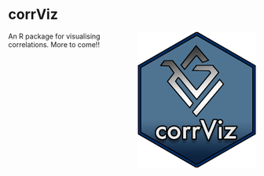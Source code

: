 
<!-- README.md is generated from README.Rmd. Please edit that file -->

# corrViz

<!-- badges: start -->

<img src="https://raw.githubusercontent.com/AlanInglis/corrViz/main/badge/corrvizlogo.png" width="240" height="276" align="right" />
<!-- badges: end -->

An R package for visualising correlations. More to come!!
